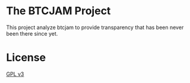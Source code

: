 # The BTCJAM Project

This project analyze btcjam to provide transparency that has been never been
there since yet.

# License

[GPL v3](https://github.com/wzrdtales/btcjam/blob/master/LICENSE)
